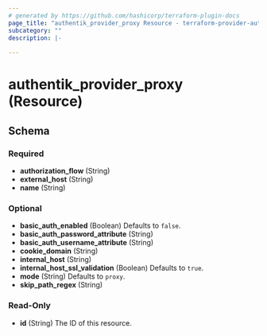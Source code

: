 ```yaml
---
# generated by https://github.com/hashicorp/terraform-plugin-docs
page_title: "authentik_provider_proxy Resource - terraform-provider-authentik"
subcategory: ""
description: |-
  
---
```


# authentik_provider_proxy (Resource)





<!-- schema generated by tfplugindocs -->
## Schema

### Required

- **authorization_flow** (String)
- **external_host** (String)
- **name** (String)

### Optional

- **basic_auth_enabled** (Boolean) Defaults to `false`.
- **basic_auth_password_attribute** (String)
- **basic_auth_username_attribute** (String)
- **cookie_domain** (String)
- **internal_host** (String)
- **internal_host_ssl_validation** (Boolean) Defaults to `true`.
- **mode** (String) Defaults to `proxy`.
- **skip_path_regex** (String)

### Read-Only

- **id** (String) The ID of this resource.


